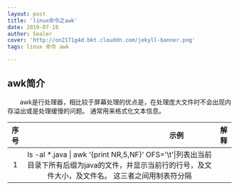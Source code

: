 ```yaml
---
layout: post
title: 'linux命令之awk'
date: 2019-07-18
author: Sealer
cover: 'http://on2171g4d.bkt.clouddn.com/jekyll-banner.png'
tags: linux 命令 awk   

---
```


## awk简介
　　awk是行处理器，相比较于屏幕处理的优点是，在处理庞大文件时不会出现内存溢出或是处理缓慢的问题。
通常用来格式化文本信息。

|序号|　　　　　　　　　　　　　　　　示例　　　　　　　　　　　　　|解释|
|:---:|:---:|:---:|
|1|ls -al  *.java  &#124; awk  '{print NR,$5,$NF}' OFS='\t'\|列表出当前目录下所有后缀为java的文件，并显示当前行的行号，及文件大小，及文件名。 这三者之间用制表符分隔|
